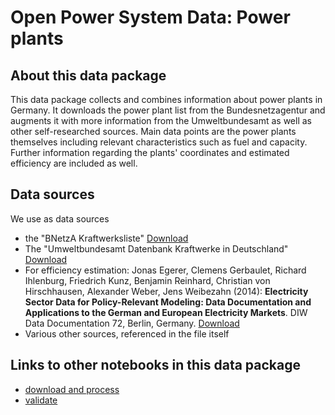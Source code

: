# Open Power System Data: Power plants
## About this data package

This data package collects and combines information about power plants in Germany.
It downloads the power plant list from the Bundesnetzagentur and augments it with more information from the Umweltbundesamt as well as other self-researched sources.
Main data points are the power plants themselves including relevant characteristics such as fuel and capacity.
Further information regarding the plants' coordinates and estimated efficiency are included as well.

## Data sources
We use as data sources

- the "BNetzA Kraftwerksliste" [Download](http://www.bundesnetzagentur.de/DE/Sachgebiete/ElektrizitaetundGas/Unternehmen_Institutionen/Versorgungssicherheit/Erzeugungskapazitaeten/Kraftwerksliste/kraftwerksliste-node.html)
- The "Umweltbundesamt Datenbank Kraftwerke in Deutschland" [Download](http://www.umweltbundesamt.de/dokument/datenbank-kraftwerke-in-deutschland)
- For efficiency estimation: Jonas Egerer, Clemens Gerbaulet, Richard Ihlenburg, Friedrich Kunz, Benjamin Reinhard, Christian von Hirschhausen, Alexander Weber, Jens Weibezahn (2014): **Electricity Sector Data for Policy-Relevant Modeling: Data Documentation and Applications to the German and European Electricity Markets**. DIW Data Documentation 72, Berlin, Germany. [Download](https://www.diw.de/documents/publikationen/73/diw_01.c.440963.de/diw_datadoc_2014-072.pdf)
- Various other sources, referenced in the file itself

## Links to other notebooks in this data package
- [download and process](https://github.com/Open-Power-System-Data/datapackage_power_plants/blob/master/download_and_process.ipynb)
- [validate](https://github.com/Open-Power-System-Data/datapackage_power_plants/blob/master/validate.ipynb)